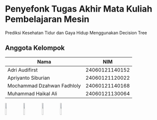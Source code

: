 # Penyefonk Tugas Akhir Mata Kuliah Pembelajaran Mesin

<p>Prediksi Kesehatan Tidur dan Gaya Hidup Menggunakan Decision Tree<p>

## Anggota Kelompok

| Nama                       | NIM            |
| -------------------------- | -------------- |
| Adri Audifirst             | 24060121140152 |
| Apriyanto Siburian         | 24060121120022 |
| Mochammad Dzahwan Fadhloly | 24060121140168 |
| Muhammad Haikal Ali        | 24060121130064 |

<a href="https://github.com/hanyaseorangpelajar">
<img src="https://github.com/hanyaseorangpelajar.png" width="10%" height="10%" align="left" style="margin-right: 10px;"/>
</a>

<a href="https://github.com/mdzahwan21">
<img src="https://github.com/mdzahwan21.png" width="10%" height="10%" border-rounded="100px" align="left" style="margin-right: 10px;"/>
</a>

<a href="https://github.com/haikalass">
<img src="https://github.com/haikalass.png" width="10%" height="10%" align="left" style="margin-right: 10px;"/>
</a>

<a href="https://github.com/aprilrian">
<img src="https://github.com/aprilrian.png" width="10%" height="10%" align="left" style="margin-right: 10px;"/>
</a>
